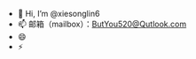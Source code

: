 - 👋 Hi, I’m @xiesonglin6
- 📫 邮箱（mailbox）：ButYou520@Qutlook.com
- 😄
- ⚡

<!---
xiesonglin6/xiesonglin6 is a ✨ special ✨ repository because its `README.md` (this file) appears on your GitHub profile.
You can click the Preview link to take a look at your changes.
--->
